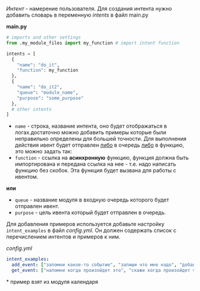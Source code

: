 *Интент* - намерение пользователя.
Для создания интента нужно добавить словарь в переменную *intents* в файл main.py

**main.py**
```python
# imports and other settings
from .my_module_files import my_function # import intent function

intents = [
  {
    "name": "do_it",
    "function": my_function
  },
  {
    "name": "do_it2",  
    "queue": "module_name",
    "purpose": "some_purpose"
  },
  # other intents
]
```
- `name` - строка, название интента, оно будет отображаться в логах.достаточно можно добавить примеры которые были неправильно определены для большей точности.
Для выполнения действия ивент будет отправлен <u>либо</u> в очередь <u>либо</u> в функцию, это можно задать так:
- `function` - ссылка на **асинхронную** функцию, функция должна быть импортирована и передана ссылка на нее - т.е. надо написать функцию без скобок. Эта функция будет вызвана для работы с ивентом.

**или**
- `queue` - название модуля в входную очередь которого будет отправлен ивент.
- `purpose` - цель ивента который будет отправлен в очередь.

Для добавления примеров используется добавьте настройку `intent_examples` в файл *config.yml*.
Он должен содержать список с перечислением интентов и примеров к ним.

*config.yml*
```yaml
intent_examples:
  add_event: ["запомни какое-то событие", "запиши что мне надо", "добавь событие о чем-то", "напомни мне об этом позже", "напомни через час полить цветы"]
  get_event: ["напомни когда произойдет это", "скажи когда произойдет что-то", "через сколько дней будет это"]
```
\* пример взят из модуля календаря
